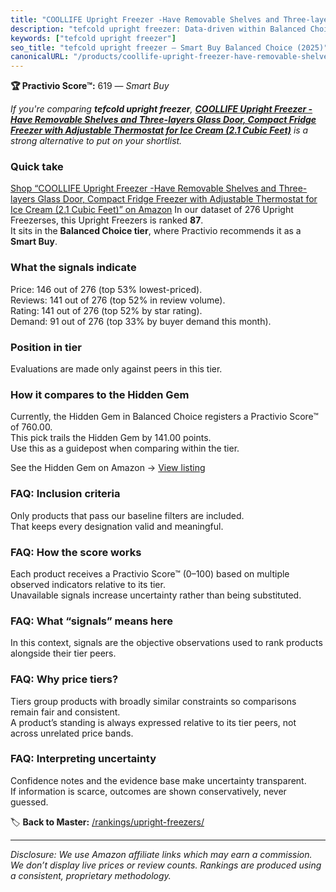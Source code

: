 ```yaml
---
title: "COOLLIFE Upright Freezer -Have Removable Shelves and Three-layers Glass Door, Compact Fridge Freezer with Adjustable Thermostat for Ice Cream (2.1 Cubic Feet)"
description: "tefcold upright freezer: Data-driven within Balanced Choice ranking using the Practivio Score™. Positioned by quality, value, demand, findability, momentum."
keywords: ["tefcold upright freezer"]
seo_title: "tefcold upright freezer — Smart Buy Balanced Choice (2025)"
canonicalURL: "/products/coollife-upright-freezer-have-removable-shelves-and-three-layers-glass-door-compact-fridge-freezer-with-adjustable-thermostat-for-ice-cream-21-cubic-feet-B08P8FNVH1/"
---
```


**🏆 Practivio Score™:** 619 — _Smart Buy_


*If you're comparing **tefcold upright freezer**, **[COOLLIFE Upright Freezer -Have Removable Shelves and Three-layers Glass Door, Compact Fridge Freezer with Adjustable Thermostat for Ice Cream (2.1 Cubic Feet)](https://www.amazon.com/dp/B08P8FNVH1?tag=practivio-20)** is a strong alternative to put on your shortlist.*
### Quick take
[Shop “COOLLIFE Upright Freezer -Have Removable Shelves and Three-layers Glass Door, Compact Fridge Freezer with Adjustable Thermostat for Ice Cream (2.1 Cubic Feet)” on Amazon](https://www.amazon.com/dp/B08P8FNVH1?tag=practivio-20)
In our dataset of 276 Upright Freezerses, this Upright Freezers is ranked **87**.  
It sits in the **Balanced Choice tier**, where Practivio recommends it as a **Smart Buy**.

### What the signals indicate
Price: 146 out of 276 (top 53% lowest-priced).  
Reviews: 141 out of 276 (top 52% in review volume).  
Rating: 141 out of 276 (top 52% by star rating).  
Demand: 91 out of 276 (top 33% by buyer demand this month).

### Position in tier
Evaluations are made only against peers in this tier.

### How it compares to the Hidden Gem
Currently, the Hidden Gem in Balanced Choice registers a Practivio Score™ of 760.00.  
This pick trails the Hidden Gem by 141.00 points.  
Use this as a guidepost when comparing within the tier.  

See the Hidden Gem on Amazon → [View listing](https://www.amazon.com/dp/B08P6CS4SW?tag=practivio-20)

### FAQ: Inclusion criteria
Only products that pass our baseline filters are included.  
That keeps every designation valid and meaningful.

### FAQ: How the score works
Each product receives a Practivio Score™ (0–100) based on multiple observed indicators relative to its tier.  
Unavailable signals increase uncertainty rather than being substituted.

### FAQ: What “signals” means here
In this context, signals are the objective observations used to rank products alongside their tier peers.

### FAQ: Why price tiers?
Tiers group products with broadly similar constraints so comparisons remain fair and consistent.  
A product’s standing is always expressed relative to its tier peers, not across unrelated price bands.

### FAQ: Interpreting uncertainty
Confidence notes and the evidence base make uncertainty transparent.  
If information is scarce, outcomes are shown conservatively, never guessed.


🏷️ **Back to Master:** [/rankings/upright-freezers/](/rankings/upright-freezers/)

---
_Disclosure: We use Amazon affiliate links which may earn a commission. We don’t display live prices or review counts. Rankings are produced using a consistent, proprietary methodology._
